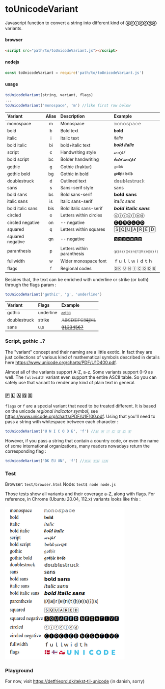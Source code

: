 # toUnicodeVariant

Javascript function to convert a string into different kind of **ⓤⓝⓘⓒⓞⓓⓔ** variants. 

#### browser
```html
<script src="path/to/toUnicodeVariant.js"></script>
```
#### nodejs
```javascript
const toUnicodeVariant = require('path/to/toUnicodeVariant.js') 
```
#### usage
```javascript
toUnicodeVariant(string, variant, flags)
...
toUnicodeVariant('monospace', 'm') //like first row below 
```

|Variant     | Alias | Description                   | Example           |
|:--------- |:-----:|:----------------------------- |:----------------- |
| monospace |   m   | Monospace      | 𝚖𝚘𝚗𝚘𝚜𝚙𝚊𝚌𝚎 |
| bold   |   b   | Bold text                        |𝐛𝐨𝐥𝐝  |
| italic  |  i  | Italic text                       | 𝑖𝑡𝑎𝑙𝑖𝑐  |
| bold italic   |   bi   | bold+italic text   | 𝒃𝒐𝒍𝒅 𝒊𝒕𝒂𝒍𝒊𝒄 |
| script     |   c   | Handwriting style         | 𝓈𝒸𝓇𝒾𝓅𝓉    |
| bold script  |  bc   | Bolder handwriting     | 𝓫𝓸𝓵𝓭 𝓼𝓬𝓻𝓲𝓹𝓽      |
| gothic  |   g   |Gothic (fraktur)            | 𝔤𝔬𝔱𝔥𝔦𝔠      |
| gothic bold  |   bg   | Gothic in bold| 𝖌𝖔𝖙𝖍𝖎𝖈 𝖇𝖔𝖑𝖉        |
| doublestruck |   d   | Outlined text        | 𝕕𝕠𝕦𝕓𝕝𝕖𝕤𝕥𝕣𝕦𝕔𝕜 |
| 𝗌𝖺𝗇𝗌   |  s   | Sans-serif style    | 𝗌𝖺𝗇𝗌 |
| bold 𝗌𝖺𝗇𝗌   |  bs   | Bold sans-serif   | 𝗯𝗼𝗹𝗱 𝘀𝗮𝗻𝘀 |
| italic 𝗌𝖺𝗇𝗌   |  is   | Italic sans-serif  | 𝘪𝘵𝘢𝘭𝘪𝘤 𝘴𝘢𝘯𝘴 |
| bold italic sans  |  bis   | Bold italic sans-serif  | 𝙗𝙤𝙡𝙙 𝙞𝙩𝙖𝙡𝙞𝙘 𝙨𝙖𝙣𝙨 |
| circled  |  o   | Letters within circles   | ⓒⓘⓡⓒⓛⓔⓓ |
| circled negative |  on   | -- negative  | 	🅒🅘🅡🅒🅛🅔🅓 |
| squared  |  q   | Letters within squares   | 🅂🅀🅄🄰🅁🄴🄳 |
| squared negative  |  qn   | -- negative  | 🆂🆀🆄🅰🆁🅴🅳
| paranthesis   |  p   | Letters within paranthesis  | ⒫⒜⒭⒠⒩⒯⒣⒠⒮⒤ |
| fullwidth | w   | Wider monospace font   | ｆｕｌｌｗｉｄｔｈ |
| flags | f | Regional codes | 🇩🇰 🇺 🇳 🇮 🇨 🇴 🇩 🇪 |


Besides that, the text can be enriched with underline or strike (or both) through the flags param :

```javascript
toUnicodeVariant('gothic', 'g', 'underline')
```
|Variant     | Flags               | Example           |
|:--------- |:-----|:---------------------------- |
| gothic |   underline   | 𝔤̲𝔬̲𝔱̲𝔥̲𝔦̲𝔠̲|
| doublestruck |   strike   | 𝔸̶𝔹̶ℂ̶𝔻̶𝔼̶𝔽̶𝔾̶ℍ̶𝕀̶𝕁̶𝕂̶𝕃̶ |
| sans |   u,s   | 𝟢̶̲𝟣̶̲𝟤̶̲𝟥̶̲𝟦̶̲𝟧̶̲𝟨̶̲𝟩̶̲ |

### Script, gothic ..?
The "variant" concept and their naming are a little exotic. In fact they are just collections of various kind of mathematical symbols described in details here  https://www.unicode.org/charts/PDF/U1D400.pdf.

Almost all of the variants support A-Z, a-z. Some variants support 0-9 as well. The ```fullwidth``` variant even support the entire ASCII table. So you can safely use that variant to render any kind of plain text in general. 


### 🇫 🇱 🇦 🇬 🇸

```flags``` or ```f``` are a special variant that need to be treated different. It is based on the unicode *regional indicator symbol*, see https://www.unicode.org/charts/PDF/U1F100.pdf. Using that you'll need to pass a string with whitespace between each character :

```javascript
toUnicodeVariant('U N I C O D E', 'f') //🇺 🇳 🇮 🇨 🇴 🇩 🇪
```
However, if you pass a string that contain a country code, or even the name of some international organizations, many readers nowadays return the corresponding flag :
```javascript
toUnicodeVariant('DK EU UN', 'f') //🇩🇰 🇪🇺 🇺🇳
```

### Test
Browser: `test/browser.html`
Node: `test$ node node.js`

Those tests show all variants and their coverage a-Z, along with flags. For reference, in Chrome (Ubuntu 20.04, 112.x) variants looks like this :<br><br>
<img src="media/variants-chrome-112.png">

### Playground

For now, visit https://detfrieord.dk/tekst-til-unicode (in danish, sorry)